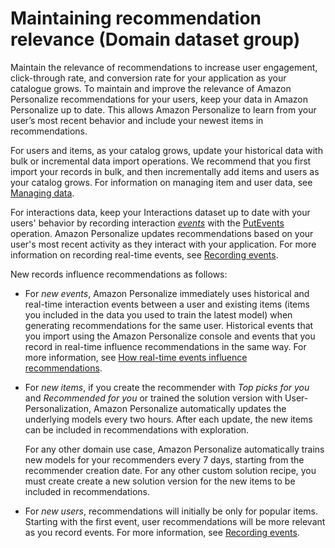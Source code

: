 # Maintaining recommendation relevance \(Domain dataset group\)<a name="maintaining-relevance-domain"></a>

 Maintain the relevance of recommendations to increase user engagement, click\-through rate, and conversion rate for your application as your catalogue grows\. To maintain and improve the relevance of Amazon Personalize recommendations for your users, keep your data in Amazon Personalize up to date\. This allows Amazon Personalize to learn from your user’s most recent behavior and include your newest items in recommendations\. 

 For users and items, as your catalog grows, update your historical data with bulk or incremental data import operations\. We recommend that you first import your records in bulk, and then incrementally add items and users as your catalog grows\. For information on managing item and user data, see [Managing data](managing-domain-dsg-data.md)\.

For interactions data, keep your Interactions dataset up to date with your users' behavior by recording interaction *[events](https://docs.aws.amazon.com/general/latest/gr/glos-chap.html#event)* with the [PutEvents](API_UBS_PutEvents.md) operation\. Amazon Personalize updates recommendations based on your user's most recent activity as they interact with your application\. For more information on recording real\-time events, see [Recording events](recording-events.md)\. 

New records influence recommendations as follows:
+  For *new events*, Amazon Personalize immediately uses historical and real\-time interaction events between a user and existing items \(items you included in the data you used to train the latest model\) when generating recommendations for the same user\. Historical events that you import using the Amazon Personalize console and events that you record in real\-time influence recommendations in the same way\. For more information, see [How real\-time events influence recommendations](recording-events.md#recorded-events-influence-recommendations)\. 
+ For *new items*, if you create the recommender with *Top picks for you* and *Recommended for you* or trained the solution version with User\-Personalization, Amazon Personalize automatically updates the underlying models every two hours\. After each update, the new items can be included in recommendations with exploration\. 

  For any other domain use case, Amazon Personalize automatically trains new models for your recommenders every 7 days, starting from the recommender creation date\. For any other custom solution recipe, you must create create a new solution version for the new items to be included in recommendations\.
+  For *new users*, recommendations will initially be only for popular items\. Starting with the first event, user recommendations will be more relevant as you record events\. For more information, see [Recording events](recording-events.md)\. 